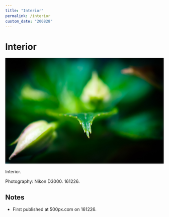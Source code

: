 ```yaml
---
title: "Interior"
permalink: /interior
custom_date: "200828"
---
```


# Interior

![Interior by jProgr](/assets/images/interior.jpg)

Interior.

Photography: Nikon D3000. 161226.

## Notes

- First published at 500px.com on 161226.
